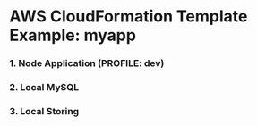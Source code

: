 # AWS CloudFormation Template Example: myapp

### 1. Node Application (PROFILE: dev)
### 2. Local MySQL
### 3. Local Storing
